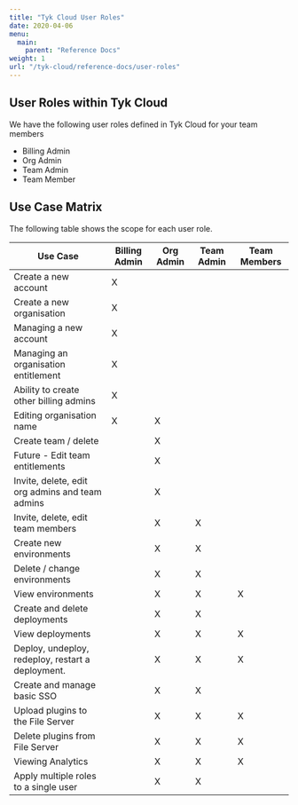 ```yaml
---
title: "Tyk Cloud User Roles"
date: 2020-04-06
menu:
  main:
    parent: "Reference Docs"
weight: 1
url: "/tyk-cloud/reference-docs/user-roles"
---
```


## User Roles within Tyk Cloud

We have the following user roles defined in Tyk Cloud for your team members

* Billing Admin
* Org Admin
* Team Admin
* Team Member

## Use Case Matrix

The following table shows the scope for each user role.


| Use Case                                          | Billing Admin | Org Admin | Team Admin | Team Members |
|---------------------------------------------------|---------------|-----------|------------|--------------|
| Create a new account                              | X             |           |            |              |
| Create a new organisation                         | X             |           |            |              |
| Managing a new account                            | X             |           |            |              |
| Managing an organisation entitlement              | X             |           |            |              |
| Ability to create other billing admins            | X             |           |            |              |
| Editing organisation name                         | X             | X         |            |              |
| Create team / delete                              |               | X         |            |              |
| Future - Edit team entitlements                   |               | X         |            |              |
| Invite, delete, edit org admins and team admins   |               | X         |            |              |
| Invite, delete, edit team members                 |               | X         | X          |              |
| Create new environments                           |               | X         | X          |              |
| Delete / change environments                      |               | X         | X          |              |
| View environments                                 |               | X         | X          | X            |
| Create and delete deployments                     |               | X         | X          |              |
| View deployments                                  |               | X         | X          | X            |
| Deploy, undeploy, redeploy, restart a deployment. |               | X         | X          | X            |
| Create and manage basic SSO                       |               | X         | X          |              |
| Upload plugins to the File Server                          |               | X         | X          | X            |
| Delete plugins from File Server                        |               | X         | X          | X            |
| Viewing Analytics                                 |               | X         | X          | X            |
| Apply multiple roles to a single user             |               | X         | X          |              |

